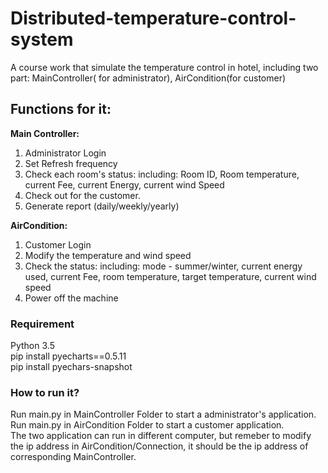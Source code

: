 # Distributed-temperature-control-system
A course work that simulate the temperature control in hotel, including two part: MainController( for administrator), AirCondition(for customer)

## Functions for it:
**Main Controller:**
1. Administrator Login
2. Set Refresh frequency
3. Check each room's status:
   including: Room ID, Room temperature, current Fee, current Energy, current wind Speed
4. Check out for the customer.
5. Generate report (daily/weekly/yearly)

**AirCondition:**
1. Customer Login
2. Modify the temperature and wind speed
3. Check the status:
   including: mode - summer/winter,  current energy used, current Fee, room temperature, target temperature, current wind speed
4. Power off the machine

### Requirement
Python 3.5   
pip install pyecharts==0.5.11   
pip install pyechars-snapshot  


### How to run it?
Run main.py in MainController Folder to start a administrator's application.  
Run main.py in AirCondition Folder to start a customer application.  
The two application can run in different computer, but remeber to modify the ip address in AirCondition/Connection, it should be the ip address of corresponding MainController.
